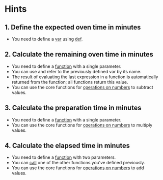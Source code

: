# Hints

## 1. Define the expected oven time in minutes

- You need to define a [var][vars] using [def].

## 2. Calculate the remaining oven time in minutes

- You need to define a [function][functions] with a single parameter.
- You can use and refer to the previously defined var by its name.
- The result of evaluating the last expression in a function is automatically returned from the function; all functions return this value.
- You can use the core functions for [operations on numbers][operators] to subtract values.

## 3. Calculate the preparation time in minutes

- You need to define a [function][functions] with a single parameter.
- You can use the core functions for [operations on numbers][operators] to multiply values.

## 4. Calculate the elapsed time in minutes

- You need to define a [function][functions] with two parameters.
- You can [call][calling] one of the other functions you've defined previously.
- You can use the core functions for [operations on numbers][operators] to add values.

[def]: https://clojure.org/guides/learn/syntax#_def
[vars]: https://clojure.org/reference/vars
[functions]: https://clojure.org/guides/learn/functions
[operators]: https://clojuredocs.org/quickref#numbers
[calling]: https://clojure.org/guides/learn/functions#_creating_functions
